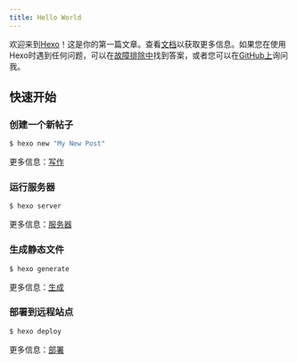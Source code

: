 ```yaml
---
title: Hello World
---
```

欢迎来到[Hexo](https://hexo.io/)！这是你的第一篇文章。查看[文档](https://hexo.io/docs/)以获取更多信息。如果您在使用Hexo时遇到任何问题，可以在[故障排除中](https://hexo.io/docs/troubleshooting.html)找到答案，或者您可以在[GitHub上](https://github.com/hexojs/hexo/issues)询问我。 

## 快速开始

### 创建一个新帖子

``` bash
$ hexo new "My New Post"
```

更多信息：[写作](https://hexo.io/docs/writing.html) 

### 运行服务器

``` bash
$ hexo server
```

更多信息：[服务器](https://hexo.io/docs/server.html) 

### 生成静态文件

``` bash
$ hexo generate
```

更多信息：[生成](https://hexo.io/docs/generating.html) 

### 部署到远程站点

``` bash
$ hexo deploy
```

更多信息：[部署](https://hexo.io/docs/deployment.html) 